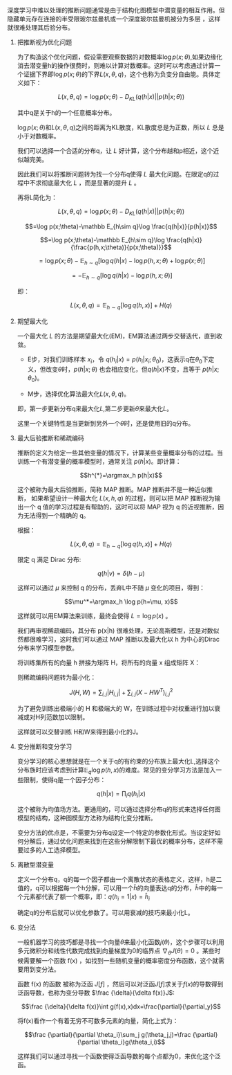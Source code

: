 深度学习中难以处理的推断问题通常是由于结构化图模型中潜变量的相互作用。但隐藏单元存在连接的半受限玻尔兹曼机或一个深度玻尔兹曼机被分为多层 ，这样就很难处理其后验分布。

1. 把推断视为优化问题

    为了构造这个优化问题，假设需要观察数据的对数概率$\log p(x;\theta)$,如果边缘化消去潜变量h的操作很费时，则难以计算对数概率。这时可以考虑通过计算一个证据下界即$\log p(x;\theta)$的下界$L(x,\theta,q)$，这个也称为负变分自由能。具体定义如下：

    $$L(x,\theta,q)=\log p(x;\theta)-D_{KL}(q(h|x)||p(h|x;\theta))$$

    其中q是关于h的一个任意概率分布。

    $\log p(x;\theta)$和$L(x,\theta,q)$之间的距离为KL散度，KL散度总是为正数，所以 $L$ 总是小于对数概率。

    我们可以选择一个合适的分布q，让 $L$ 好计算，这个分布越和p相近，这个近似越完美。

    因此我们可以将推断问题转为找一个分布q使得 $L$ 最大化问题。在限定q的过程中不求彻底最大化 $L$ ，而是显著的提升 $L$ 。

    再将L简化为：

    $$L(x,\theta,q)=\log p(x;\theta)-D_{KL}(q(h|x)||p(h|x;\theta))$$

    $$=\log p(x;\theta)-\mathbb E_{h\sim q}\log \frac{q(h|x)}{p(h|x)}$$

    $$=\log p(x;\theta)-\mathbb E_{h\sim q}\log \frac{q(h|x)}{\frac{p(h,x;\theta)}{p(x;\theta)}}$$

    $$=\log p(x;\theta)-\mathbb E_{h\sim q}[\log q(h|x)-\log p(h,x;\theta)+\log p(x;\theta)]$$

    $$=-\mathbb E_{h\sim q}[\log q(h|x)-\log p(h,x;\theta)]$$

    即：

    $$L(x,\theta,q)=\mathbb E_{h\sim q}[\log q(h,x)]+H(q)$$

1. 期望最大化

    一个最大化 $L$ 的方法是期望最大化(EM)，EM算法通过两步交替迭代，直到收敛。

    *   E步，对我们训练样本 $x_i$，令 $q(h_i|x)=p(h_i|x_i;\theta_0)$，这表示q在$\theta_0$下定义，但改变$\theta$时，$p(h|x;\theta)$ 也会相应变化，但$q(h|x)$不变，且等于 $p(h|x;\theta_0)$。

    *   M步，选择优化算法最大化$L(x,\theta,q)$。

    即，第一步更新分布q来最大化$L$,第二步更新$\theta$来最大化$L$。

    这里一个关键特性是当更新到另外一个$\theta$时，还是使用旧的q分布。

1. 最大后验推断和稀疏编码

    推断的定义为给定一些其他变量的情况下，计算某些变量概率分布的过程。当训练一个有潜变量的概率模型时，通常关注 $p(h|x)$。即计算：

    $$h^{*}=\argmax_h p(h|x)$$

    这个被称为最大后验推断，简称 MAP 推断。MAP 推断并不是一种近似推断， 如果希望设计一种最大化 $L(x,h,q)$ 的过程，则可以把 MAP 推断视为输出一个 q 值的学习过程是有帮助的，这时可以将 MAP 视为 q 的近视推断，因为无法得到一个精确的 q。

    根据：

    $$L(x,\theta,q)=\mathbb E_{h\sim q}[\log q(h,x)]+H(q)$$

    限定 q 满足 Dirac 分布:

    $$q(h|v)=\delta (h-\mu)$$

    这样可以通过 $\mu$ 来控制 q 的分布，丢弃L中不随 $\mu$ 变化的项目，得到：

    $$\mu^*=\argmax_h \log p(h=\mu, x)$$

    这样就可以用EM算法来训练，最终会使得 $L=\log p(x)$ 。

    我们再审视稀疏编码，其分布 p(x|h) 很难处理，无论高斯模型，还是对数似然都很难学习，这时我们可以通过 MAP 推断以及最大化以 h 为中心的Dirac分布来学习模型参数。

    将训练集所有的向量 h 拼接为矩阵 H，将所有的向量 x 组成矩阵 X：

    则稀疏编码问题转为最小化：

    $$J(H,W)=\sum_{i,j}|H_{i,j}|+\sum_{i,j}(X-HW^T)^2_{i,j}$$

    为了避免训练出极端小的 H 和极端大的 W，在训练过程中对权重进行加以衰减或对H列范数加以限制。

    这样就可以交替训练 H和W来得到最小化的J。

1. 变分推断和变分学习

    变分学习的核心思想就是在一个关于q的有约束的分布族上最大化L,选择这个分布族时应该考虑到计算$\mathbb E_q\log p(h,x)$的难度。常见的变分学习方法是加入一些限制，使得q是一个因子分布：

    $$q(h|x)=\prod_iq(h_i|x)$$

    这个被称为均值场方法。更通用的，可以通过选择分布q的形式来选择任何图模型的结构，这种图模型方法称为结构化变分推断。


    变分方法的优点是，不需要为分布q设定一个特定的参数化形式。当设定好如何分解后，通过优化问题来找到在这些分解限制下最优的概率分布，这样不需要过多的人工选择模型。

1. 离散型潜变量

    定义一个分布q，q的每一个因子都由一个离散状态的表格定义，这样，h是二值的，q可以根据每一个h分解，可以用一个$\hat h$的向量表达q的分布，$\hat h$中的每一个元素都代表了额一个概率，即：$q(h_i=1|x)=\hat h_i$

    确定q的分布后就可以优化参数了。可以用衰减的技巧来最小化L。

1. 变分法

    一般机器学习的技巧都是寻找一个向量$\theta$来最小化函数$j(\theta)$，这个步骤可以利用多元微积分和线性代数完成找到向量梯度为0的临界点 $\nabla_\theta J(\theta)=0$ 。某些时候需要解一个函数 f(x) ，如找到一些随机变量的概率密度分布函数，这个就需要用到变分法。

    函数 f(x) 的函数 被称为泛函 $J[f]$ ，然后可以对泛函$J[f]$求关于$f(x)$的导数得到泛函导数，也称为变分导数 $\frac {\delta}{\delta f(x)}J$:

    $$\frac {\delta}{\delta f(x)}\int g(f(x),x)dx=\frac{\partial}{\partial_y}$$
    
    将f(x)看作一个有着无穷不可数多元素的向量，简化上式为：

    $$\frac {\partial}{\partial \theta_i}\sum_j g(\theta_j,j)=\frac {\partial}{\partial \theta_i}g(\theta_i,i)$$

    这样我们可以通过寻找一个函数使得泛函导数的每个点都为0，来优化这个泛函。

    







